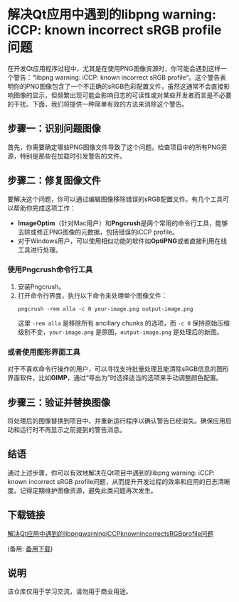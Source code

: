 # 解决Qt应用中遇到的libpng warning: iCCP: known incorrect sRGB profile问题

在开发Qt应用程序过程中，尤其是在使用PNG图像资源时，你可能会遇到这样一个警告：“libpng warning: iCCP: known incorrect sRGB profile”。这个警告表明你的PNG图像包含了一个不正确的sRGB色彩配置文件，虽然这通常不会直接影响图像的显示，但频繁出现可能会影响日志的可读性或对某些开发者而言是不必要的干扰。下面，我们将提供一种简单有效的方法来消除这个警告。

## 步骤一：识别问题图像

首先，你需要确定哪些PNG图像文件导致了这个问题。检查项目中的所有PNG资源，特别是那些在加载时引发警告的文件。

## 步骤二：修复图像文件

要解决这个问题，你可以通过编辑图像移除错误的sRGB配置文件。有几个工具可以帮助你完成这项工作：

- **ImageOptim**（针对Mac用户）和**Pngcrush**是两个常用的命令行工具，能够去除或修正PNG图像的元数据，包括错误的iCCP profile。
- 对于Windows用户，可以使用相似功能的软件如**OptiPNG**或者直接利用在线工具进行处理。

### 使用Pngcrush命令行工具

1. 安装Pngcrush。
2. 打开命令行界面，执行以下命令来处理单个图像文件：
   ```
   pngcrush -rem alla -c 0 your-image.png output-image.png
   ```
   这里 `-rem alla` 是移除所有 ancillary chunks 的选项，而 `-c 0` 保持原始压缩级别不变，`your-image.png` 是原图，`output-image.png` 是处理后的新图。

### 或者使用图形界面工具

对于不喜欢命令行操作的用户，可以寻找支持批量处理且能清除sRGB信息的图形界面软件，比如**GIMP**，通过“导出为”时选择适当的选项来手动调整颜色配置。

## 步骤三：验证并替换图像

将处理后的图像替换到项目中，并重新运行程序以确认警告已经消失。确保应用启动和运行时不再显示之前提到的警告消息。

## 结语

通过上述步骤，你可以有效地解决在Qt项目中遇到的libpng warning: iCCP: known incorrect sRGB profile问题，从而提升开发过程的效率和应用的日志清晰度。记得定期维护图像资源，避免此类问题再次发生。

## 下载链接
[解决Qt应用中遇到的libpngwarningiCCPknownincorrectsRGBprofile问题](https://pan.quark.cn/s/e9efe404f919) 

(备用: [备用下载](https://pan.baidu.com/s/1J0oczXqfwhjjvvx6DLzNIQ?pwd=1234))

## 说明

该仓库仅用于学习交流，请勿用于商业用途。
